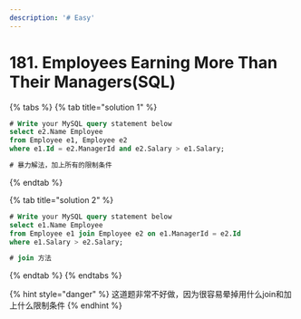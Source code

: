 ```yaml
---
description: '# Easy'
---
```


# 181. Employees Earning More Than Their Managers\(SQL\)

{% tabs %}
{% tab title="solution 1" %}
```sql
# Write your MySQL query statement below
select e2.Name Employee 
from Employee e1, Employee e2 
where e1.Id = e2.ManagerId and e2.Salary > e1.Salary;

# 暴力解法，加上所有的限制条件
```
{% endtab %}

{% tab title="solution 2" %}
```sql
# Write your MySQL query statement below
select e1.Name Employee
from Employee e1 join Employee e2 on e1.ManagerId = e2.Id
where e1.Salary > e2.Salary;

# join 方法
```
{% endtab %}
{% endtabs %}

{% hint style="danger" %}
这道题非常不好做，因为很容易晕掉用什么join和加上什么限制条件
{% endhint %}

